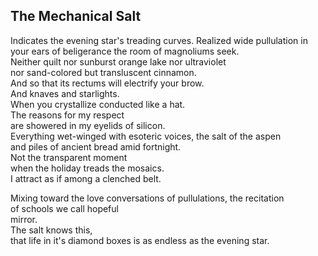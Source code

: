The Mechanical Salt
-------------------
Indicates the evening star's treading curves. Realized wide pullulation in your ears of beligerance the room of magnoliums seek.  
Neither quilt nor sunburst orange lake nor ultraviolet  
nor sand-colored but transluscent cinnamon.  
And so that its rectums will electrify your brow.  
And knaves and starlights.  
When you crystallize conducted like a hat.  
The reasons for my respect  
are showered in my eyelids of silicon.  
Everything wet-winged with esoteric voices, the salt of the aspen  
and piles of ancient bread amid fortnight.  
Not the transparent moment  
when the holiday treads the mosaics.  
I attract as if among a clenched belt.  
  
Mixing toward the love conversations of pullulations, the recitation  
of schools we call hopeful  
mirror.  
The salt knows this,  
that life in it's diamond boxes is as endless as the evening star.  
